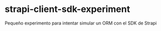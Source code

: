 # strapi-client-sdk-experiment

Pequeño experimento para intentar simular un ORM con el SDK de Strapi
